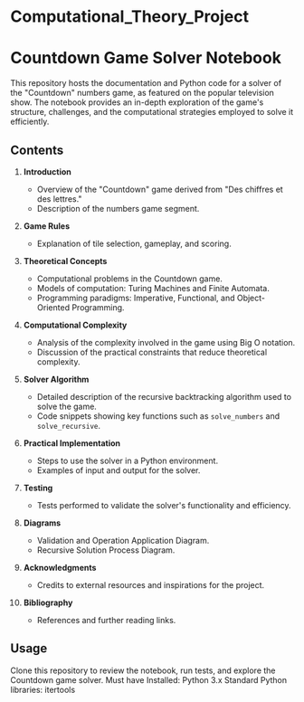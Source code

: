 # Computational_Theory_Project

# Countdown Game Solver Notebook

This repository hosts the documentation and Python code for a solver of the "Countdown" numbers game, as featured on the popular television show. The notebook provides an in-depth exploration of the game's structure, challenges, and the computational strategies employed to solve it efficiently.

## Contents

1. **Introduction**
   - Overview of the "Countdown" game derived from "Des chiffres et des lettres."
   - Description of the numbers game segment.

2. **Game Rules**
   - Explanation of tile selection, gameplay, and scoring.

3. **Theoretical Concepts**
   - Computational problems in the Countdown game.
   - Models of computation: Turing Machines and Finite Automata.
   - Programming paradigms: Imperative, Functional, and Object-Oriented Programming.

4. **Computational Complexity**
   - Analysis of the complexity involved in the game using Big O notation.
   - Discussion of the practical constraints that reduce theoretical complexity.

5. **Solver Algorithm**
   - Detailed description of the recursive backtracking algorithm used to solve the game.
   - Code snippets showing key functions such as `solve_numbers` and `solve_recursive`.

6. **Practical Implementation**
   - Steps to use the solver in a Python environment.
   - Examples of input and output for the solver.

7. **Testing**
   - Tests performed to validate the solver's functionality and efficiency.

8. **Diagrams**
   - Validation and Operation Application Diagram.
   - Recursive Solution Process Diagram.

9. **Acknowledgments**
   - Credits to external resources and inspirations for the project.

10. **Bibliography**
    - References and further reading links.

## Usage

Clone this repository to review the notebook, run tests, and explore the Countdown game solver.
Must have Installed: 
Python 3.x
Standard Python libraries: itertools


